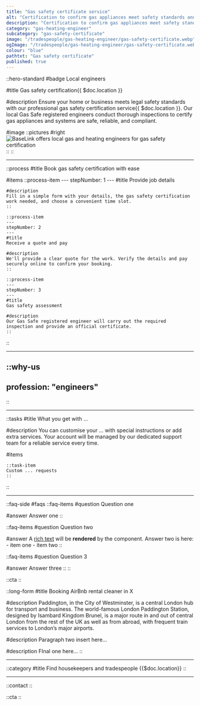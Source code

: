 ```yaml
---
title: "Gas safety certificate service"
alt: "Certification to confirm gas appliances meet safety standards and regulations"
description: "Certification to confirm gas appliances meet safety standards and regulations"
category: "gas-heating-engineer"
subcategory: "gas-safety-certificate"
image: "/tradespeople/gas-heating-engineer/gas-safety-certificate.webp"
ogImage: "/tradespeople/gas-heating-engineer/gas-safety-certificate.webp"
colour: "blue"
pathtxt: "Gas safety certificate"
published: true
---
```


::hero-standard
#badge
Local engineers

#title
Gas safety certification{{ $doc.location }}

#description
Ensure your home or business meets legal safety standards with our professional gas safety certification service{{ $doc.location }}. Our local Gas Safe registered engineers conduct thorough inspections to certify gas appliances and systems are safe, reliable, and compliant.

#image
    ::pictures
    #right
    ![BaseLink offers local gas and heating engineers for gas safety certification](/tradespeople/gas-heating-engineer/gas-safety-certificate.webp)
    ::
::

---

::process
#title
Book gas safety certification with ease

#items
    ::process-item
    ---
    stepNumber: 1
    ---
    #title
    Provide job details

    #description
    Fill in a simple form with your details, the gas safety certification work needed, and choose a convenient time slot.
    ::
    
    ::process-item
    ---
    stepNumber: 2
    ---
    #title
    Receive a quote and pay

    #description
    We'll provide a clear quote for the work. Verify the details and pay securely online to confirm your booking.
    ::

    ::process-item
    ---
    stepNumber: 3
    ---
    #title
    Gas safety assessment

    #description
    Our Gas Safe registered engineer will carry out the required inspection and provide an official certificate.
    ::
::

---

::why-us
---
profession: "engineers"
---
::

---

::tasks
#title
What you get with ...

#description
You can customise your ... with special instructions or add extra services. Your account will be managed by our dedicated support team for a reliable service every time.

#items

    ::task-item
    Custom ... requests
    ::
::

---

::faq-side
#faqs
  ::faq-items
  #question
  Question one

  #answer
  Answer one
  ::

  ::faq-items
  #question
  Question two

  #answer
  A [rich text](/services/commercial-cleaning) will be **rendered** by the component.
  Answer two is here:
    - item one
    - item two
  ::

  ::faq-items
  #question
  Question 3

  #answer
  Answer three
  ::
::

::cta
::

::long-form
#title
Booking AirBnb rental cleaner in X

#description
Paddington, in the City of Westminster, is a central London hub for transport and business. The world-famous London Paddington Station, designed by Isambard Kingdom Brunel, is a major route in and out of central London from the rest of the UK as well as from abroad, with frequent train services to London’s major airports.

#description
Paragraph two insert here...

#description
FInal one here...
::

---

::category
#title
Find housekeepers and tradespeople {{$doc.location}}
::

---

::contact
::

::cta
::